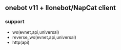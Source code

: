 ## onebot v11 + llonebot/NapCat client

### support
- ws(evnet,api,universal)
- reverse_ws(evnet,api,universal)
- http(api)
